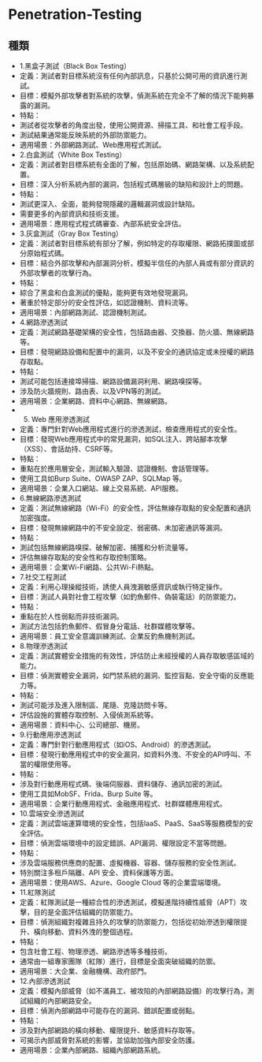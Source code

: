 # Penetration-Testing
## 種類
- 1.黑盒子測試（Black Box Testing）
- 定義：測試者對目標系統沒有任何內部訊息，只基於公開可用的資訊進行測試。
- 目標：模擬外部攻擊者對系統的攻擊，偵測系統在完全不了解的情況下能夠暴露的漏洞。
- 特點：
- 測試者從攻擊者的角度出發，使用公開資源、掃描工具、和社會工程手段。
- 測試結果通常能反映系統的外部防禦能力。
- 適用場景：外部網路測試、Web應用程式測試。
- 2.白盒測試（White Box Testing）
- 定義：測試者對目標系統有全面的了解，包括原始碼、網路架構、以及系統配置。
- 目標：深入分析系統內部的漏洞，包括程式碼層級的缺陷和設計上的問題。
- 特點：
- 測試更深入、全面，能夠發現隱藏的邏輯漏洞或設計缺陷。
- 需要更多的內部資訊和技術支援。
- 適用場景：應用程式程式碼審查、內部系統安全評估。
- 3.灰盒測試（Gray Box Testing）
- 定義：測試者對目標系統有部分了解，例如特定的存取權限、網路拓撲圖或部分原始程式碼。
- 目標：結合外部攻擊和內部漏洞分析，模擬半信任的內部人員或有部分資訊的外部攻擊者的攻擊行為。
- 特點：
- 綜合了黑盒和白盒測試的優點，能夠更有效地發現漏洞。
- 著重於特定部分的安全性評估，如認證機制、資料流等。
- 適用場景：內部網路測試、認證機制測試。
- 4.網路滲透測試
- 定義：測試網路基礎架構的安全性，包括路由器、交換器、防火牆、無線網路等。
- 目標：發現網路設備和配置中的漏洞，以及不安全的通訊協定或未授權的網路存取點。
- 特點：
- 測試可能包括連接埠掃描、網路設備漏洞利用、網路嗅探等。
- 涉及防火牆規則、路由表、以及VPN等的測試。
- 適用場景：企業網路、資料中心網路、無線網路。
- 5. Web 應用滲透測試
- 定義：專門針對Web應用程式進行的滲透測試，檢查應用程式的安全性。
- 目標：發現Web應用程式中的常見漏洞，如SQL注入、跨站腳本攻擊（XSS）、會話劫持、CSRF等。
- 特點：
- 重點在於應用層安全，測試輸入驗證、認證機制、會話管理等。
- 使用工具如Burp Suite、OWASP ZAP、SQLMap 等。
- 適用場景：企業入口網站、線上交易系統、API服務。
- 6.無線網路滲透測試
- 定義：測試無線網路（Wi-Fi）的安全性，評估無線存取點的安全配置和通訊加密強度。
- 目標：發現無線網路中的不安全設定、弱密碼、未加密通訊等漏洞。
- 特點：
- 測試包括無線網路嗅探、破解加密、捕獲和分析流量等。
- 評估無線存取點的安全性和存取控制策略。
- 適用場景：企業Wi-Fi網路、公共Wi-Fi熱點。
- 7.社交工程測試
- 定義：利用心理操縱技術，誘使人員洩漏敏感資訊或執行特定操作。
- 目標：測試人員對社會工程攻擊（如釣魚郵件、偽裝電話）的防禦能力。
- 特點：
- 重點在於人性弱點而非技術漏洞。
- 測試方法包括釣魚郵件、假冒身分電話、社群媒體攻擊等。
- 適用場景：員工安全意識訓練測試、企業反釣魚機制測試。
- 8.物理滲透測試
- 定義：測試實體安全措施的有效性，評估防止未經授權的人員存取敏感區域的能力。
- 目標：偵測實體安全漏洞，如門禁系統的漏洞、監控盲點、安全守衛的反應能力等。
- 特點：
- 測試可能涉及進入限制區、尾隨、克隆訪問卡等。
- 評估設施的實體存取控制、入侵偵測系統等。
- 適用場景：資料中心、公司總部、機房。
- 9.行動應用滲透測試
- 定義：專門針對行動應用程式（如iOS、Android）的滲透測試。
- 目標：發現行動應用程式中的安全漏洞，如資料外洩、不安全的API呼叫、不當的權限使用等。
- 特點：
- 涉及對行動應用程式碼、後端伺服器、資料儲存、通訊加密的測試。
- 使用工具如MobSF、Frida、Burp Suite 等。
- 適用場景：企業行動應用程式、金融應用程式、社群媒體應用程式。
- 10.雲端安全滲透測試
- 定義：測試雲端運算環境的安全性，包括IaaS、PaaS、SaaS等服務模型的安全評估。
- 目標：偵測雲端環境中的設定錯誤、API漏洞、權限設定不當等問題。
- 特點：
- 涉及雲端服務供應商的配置、虛擬機器、容器、儲存服務的安全性測試。
- 特別關注多租戶隔離、API 安全、資料保護等方面。
- 適用場景：使用AWS、Azure、Google Cloud 等的企業雲端環境。
- 11.紅隊測試
- 定義：紅隊測試是一種綜合性的滲透測試，模擬進階持續性威脅（APT）攻擊，目的是全面評估組織的防禦能力。
- 目標：偵測組織對複雜且持久的攻擊的防禦能力，包括從初始滲透到權限提升、橫向移動、資料外洩的整個過程。
- 特點：
- 包含社會工程、物理滲透、網路滲透等多種技術。
- 通常由一組專家團隊（紅隊）進行，目標是全面突破組織的防禦。
- 適用場景：大企業、金融機構、政府部門。
- 12.內部滲透測試
- 定義：模擬內部威脅（如不滿員工、被攻陷的內部網路設備）的攻擊行為，測試組織的內部網路安全。
- 目標：偵測內部網路中可能存在的漏洞、錯誤配置或弱點。
- 特點：
- 涉及對內部網路的橫向移動、權限提升、敏感資料存取等。
- 可揭示內部威脅對系統的影響，並協助加強內部安全防護。
- 適用場景：企業內部網路、組織內部網路系統。
